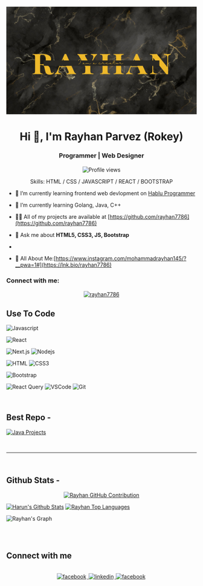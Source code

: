 ![I am rayhan7786](https://github.com/rayhan7786/rayhan7786/blob/main/Green%20Full%20Photo%20Forest%20Desktop%20Wallpaper.jpg)

<h1 align="center">Hi 👋, I'm Rayhan Parvez (Rokey)</h1>
<h3 align="center">Programmer | Web Designer </h3>
<h4 align="center"></h4>

<div align="center">

![Profile views](https://komarev.com/ghpvc/?username=rayhan7786&color=red)

Skills: HTML / CSS / JAVASCRIPT / REACT /  BOOTSTRAP

</div>

- 🔭 I’m currently learning frontend web devlopment on [Hablu Programmer](https://www.hablu-programmer.com/)

- 🌱 I’m currently learning Golang, Java, C++

- 👨‍💻 All of my projects are available at [https://github.com/rayhan7786](https://github.com/rayhan7786)



- 💬 Ask me about **HTML5, CSS3, JS, Bootstrap**

-

- 📄 All About Me:[https://www.instagram.com/mohammadrayhan145/?__pwa=1#](https://lnk.bio/rayhan7786)

<h3 align="left">Connect with me:</h3>

<p align="center">
<a href="https://www.facebook.com/mohammadrayhan145" target="blank"><img align="center" src="https://raw.githubusercontent.com/rahuldkjain/github-profile-readme-generator/master/src/images/icons/Social/facebook.svg" alt="rayhan7786" height="30" width="40" /></a>

## Use To Code

![Javascript](https://img.shields.io/badge/Javascript-F0DB4F?style=for-the-badge&labelColor=black&logo=javascript&logoColor=F0DB4F)

![React](https://img.shields.io/badge/-React-61DBFB?style=for-the-badge&labelColor=black&logo=react&logoColor=61DBFB)

![Next.js](https://img.shields.io/badge/next.js-000000?style=for-the-badge&logo=nextdotjs&logoColor=white)
![Nodejs](https://img.shields.io/badge/Nodejs-3C873A?style=for-the-badge&labelColor=black&logo=node.js&logoColor=3C873A)


![HTML](https://img.shields.io/badge/HTML5-E34F26?style=for-the-badge&logo=html5&logoColor=white)
![CSS3](https://img.shields.io/badge/CSS3-1572B6?style=for-the-badge&logo=css3&logoColor=white)


![Bootstrap](https://img.shields.io/badge/Bootstrap-563D7C?style=for-the-badge&logo=bootstrap&logoColor=white)



![React Query](https://img.shields.io/badge/-React_Query-FF4154?style=for-the-badge&logo=react%20query&logoColor=white)
![VSCode](https://img.shields.io/badge/Visual_Studio-0078d7?style=for-the-badge&logo=visual%20studio&logoColor=white)
![Git](https://img.shields.io/badge/Git-F05032?style=for-the-badge&logo=git&logoColor=white)

<br/>

## Best Repo -

[![Java Projects](https://github-readme-stats.vercel.app/api/pin/?username=rayhan7786&repo=Java-Project&border_color=7F3FBF&bg_color=0D1117&title_color=C9D1D9&text_color=8B949E&icon_color=7F3FBF)](https://github.com/rayhan7786/Java-Project)


<br/>
<hr/>
<br/>

## Github Stats -

<p align="center">
  <a href="https://github.com/rayhan7786">
    <img src="https://github-profile-summary-cards.vercel.app/api/cards/profile-details?username=rayhan7786&theme=radical" alt="Rayhan GitHub Contribution"/>
  </a>
</p>

<a> 
    <a href="https://github.com/rayhan7786"><img alt="Harun's Github Stats" src="https://denvercoder1-github-readme-stats.vercel.app/api?username=rayhan7786&show_icons=true&count_private=true&theme=react&border_color=7F3FBF&bg_color=0D1117&title_color=F85D7F&icon_color=F8D866" height="192px" width="49.5%"/></a>
  <a href="https://github.com/rayhan7786"><img alt="Rayhan Top Languages" src="https://denvercoder1-github-readme-stats.vercel.app/api/top-langs/?username=rayhan7786&langs_count=8&layout=compact&theme=react&border_color=7F3FBF&bg_color=0D1117&title_color=F85D7F&icon_color=F8D866" height="192px" width="49.5%"/></a>
  <br/>
</a>

![Rayhan's Graph](https://github-readme-activity-graph.vercel.app/graph?username=rayhan7786&custom_title=Harun's%20GitHub%20Activity%20Graph&bg_color=0D1117&color=7F3FBF&line=7F3FBF&point=7F3FBF&area_color=FFFFFF&title_color=FFFFFF&area=true)

<br/>

<br/>

## Connect with me

<div align="center">
<br/>
<a href="https://www.facebook.com/mohammadrayhan145" target="_blank">
 <img src=https://img.shields.io/badge/facebook-%232E87FB.svg?&style=for-the-badge&logo=facebook&logoColor=white alt=facebook style="margin-bottom: 5px; margin-right: 2px;" />
</a>
<a href="https://www.linkedin.com/in/rayhan7786/" target="_blank">
<img src=https://img.shields.io/badge/linkedin-%231E77B5.svg?&style=for-the-badge&logo=linkedin&logoColor=white alt=linkedin style="margin-bottom: 5px; margin-right: 2px;" />
</a>
<a href="https://www.facebook.com/mohammadrayhan145" target="_blank">
<img src=https://img.shields.io/badge/facebook-%232E87FB.svg?&style=for-the-badge&logo=facebook&logoColor=white alt=facebook style="margin-bottom: 5px; margin-right: 2px;" />
</a>  
</div>
